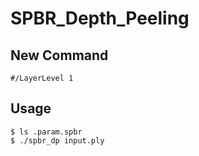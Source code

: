 # SPBR_Depth_Peeling

## New Command
```
#/LayerLevel 1
```

## Usage
```
$ ls .param.spbr
$ ./spbr_dp input.ply
```
